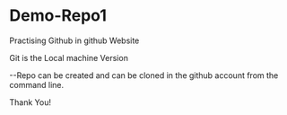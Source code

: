 # Demo-Repo1

Practising Github in github Website

Git is the Local machine Version 

--Repo can be created and can be cloned in the github account from the command line.

Thank You!

